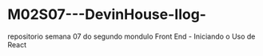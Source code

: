 # M02S07---DevinHouse-Ilog-
repositorio  semana 07 do segundo mondulo Front End - Iniciando o Uso de React
